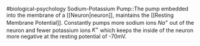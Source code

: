 #biological-psychology 
Sodium-Potassium Pump::The pump embedded into the membrane of a [[Neuron|neuron]], maintains the [[Resting Membrane Potential]]. Constantly pumps more sodium ions $Na^+$ out of the neuron and fewer potassium ions $K^+$ which keeps the inside of the neuron more negative at the resting potential of -70mV.
<!--SR:!2023-12-21,3,250-->